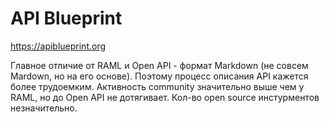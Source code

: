 # API Blueprint

https://apiblueprint.org

Главное отличие от RAML и Open API - формат Markdown (не совсем Mardown, но на его основе). Поэтому процесс описания API кажется более трудоемким. Активность community значительно выше чем у RAML, но до Open API не дотягивает. Кол-во open source инстурментов незначительно.